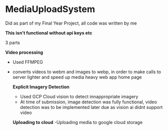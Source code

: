 # MediaUploadSystem
Did as part of my Final Year Project, all code was written by me

**This isn't functional without api keys etc**


3 parts

**Video processing**
- Used FFMPEG
- converts videos to webm and images to webp, in order to make calls to server lighter and speed up media heavy web app home page

  **Explicit Imagery Detection**
  - Used GCP Cloud vision to detect innappropriate imagery
  - At time of submission, image detection was fully functional, video detection was to be implemented later due as vision ai didnt support video
 
  **Uploading to cloud**
  -Uploading media to google cloud storage
